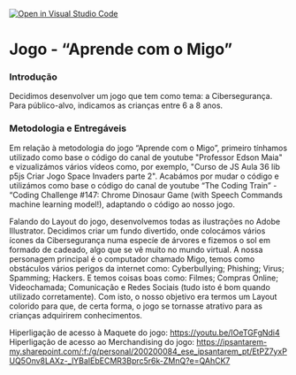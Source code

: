 [![Open in Visual Studio Code](https://classroom.github.com/assets/open-in-vscode-c66648af7eb3fe8bc4f294546bfd86ef473780cde1dea487d3c4ff354943c9ae.svg)](https://classroom.github.com/online_ide?assignment_repo_id=8062995&assignment_repo_type=AssignmentRepo)
# Jogo - “Aprende com o Migo”

### Introdução

Decidimos desenvolver um jogo que tem como tema: a Cibersegurança. Para público-alvo, indicamos as crianças entre 6 a 8 anos. 

### Metodologia e Entregáveis

Em relação à  metodologia do jogo “Aprende com o Migo”, primeiro tínhamos utilizado como base o código do canal de youtube "Professor Edson Maia" e vizualizámos vários vídeos como, por exemplo, "Curso de JS Aula 36 lib p5js Criar Jogo Space Invaders parte 2". Acabámos por mudar o código e utilizámos como base o código do canal de youtube “The Coding Train” - “Coding Challenge #147: Chrome Dinosaur Game (with Speech Commands machine learning model!), adaptando o código ao nosso jogo.

Falando do Layout do jogo, desenvolvemos todas as ilustrações no Adobe Illustrator. Decidimos criar um fundo divertido, onde colocámos vários ícones da Cibersegurança numa especíe de árvores e fizemos o sol em formado de cadeado, algo que se vê muito no mundo virtual. A nossa personagem principal é o computador chamado Migo, temos como obstáculos vários perigos da internet como: Cyberbullying; Phishing; Virus; Spamming; Hackers. E temos coisas boas como: Filmes; Compras Online; Videochamada; Comunicação e Redes Sociais (tudo isto é bom quando utilizado corretamente). Com isto, o nosso objetivo era termos um Layout colorido para que, de certa forma, o jogo se tornasse atrativo para as crianças adquirirem conhecimentos.


Hiperligação de acesso à Maquete do jogo: https://youtu.be/IOeTGFgNdi4 
Hiperligação de acesso ao Merchandising do jogo: https://ipsantarem-my.sharepoint.com/:f:/g/personal/200200084_ese_ipsantarem_pt/EtPZ7yxPUQ5Onv8LAXz-_lYBaIEbECMR3Bprc5r6k-ZMnQ?e=QAhCK7
